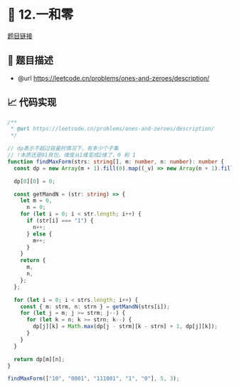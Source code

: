 # 🎪 12.一和零

[题目链接](https://leetcode.cn/problems/ones-and-zeroes/description/)

## 📑 题目描述
* @url https://leetcode.cn/problems/ones-and-zeroes/description/

## 📈 代码实现
```typescript
/**
 * @url https://leetcode.cn/problems/ones-and-zeroes/description/
 */

// dp表示不超过容量的情况下，有多少个子集
// !本质还是01背包，维度从1维变成2维了，0 和 1
function findMaxForm(strs: string[], m: number, n: number): number {
  const dp = new Array(m + 1).fill(0).map((_v) => new Array(n + 1).fill(0));

  dp[0][0] = 0;

  const getMandN = (str: string) => {
    let m = 0,
      n = 0;
    for (let i = 0; i < str.length; i++) {
      if (str[i] === "1") {
        n++;
      } else {
        m++;
      }
    }
    return {
      m,
      n,
    };
  };

  for (let i = 0; i < strs.length; i++) {
    const { m: strm, n: strn } = getMandN(strs[i]);
    for (let j = m; j >= strm; j--) {
      for (let k = n; k >= strn; k--) {
        dp[j][k] = Math.max(dp[j - strm][k - strn] + 1, dp[j][k]);
      }
    }
  }

  return dp[m][n];
}

findMaxForm(["10", "0001", "111001", "1", "0"], 5, 3);

```
